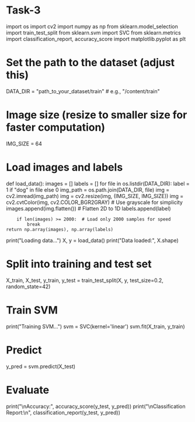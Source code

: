 # Task-3
import os
import cv2
import numpy as np
from sklearn.model_selection import train_test_split
from sklearn.svm import SVC
from sklearn.metrics import classification_report, accuracy_score
import matplotlib.pyplot as plt

# Set the path to the dataset (adjust this)
DATA_DIR = "path_to_your_dataset/train"  # e.g., "/content/train"

# Image size (resize to smaller size for faster computation)
IMG_SIZE = 64

# Load images and labels
def load_data():
    images = []
    labels = []
    for file in os.listdir(DATA_DIR):
        label = 1 if "dog" in file else 0
        img_path = os.path.join(DATA_DIR, file)
        img = cv2.imread(img_path)
        img = cv2.resize(img, (IMG_SIZE, IMG_SIZE))
        img = cv2.cvtColor(img, cv2.COLOR_BGR2GRAY)  # Use grayscale for simplicity
        images.append(img.flatten())  # Flatten 2D to 1D
        labels.append(label)

        if len(images) >= 2000:  # Load only 2000 samples for speed
            break
    return np.array(images), np.array(labels)

print("Loading data...")
X, y = load_data()
print("Data loaded:", X.shape)

# Split into training and test set
X_train, X_test, y_train, y_test = train_test_split(X, y, test_size=0.2, random_state=42)

# Train SVM
print("Training SVM...")
svm = SVC(kernel='linear')
svm.fit(X_train, y_train)

# Predict
y_pred = svm.predict(X_test)

# Evaluate
print("\nAccuracy:", accuracy_score(y_test, y_pred))
print("\nClassification Report:\n", classification_report(y_test, y_pred))
